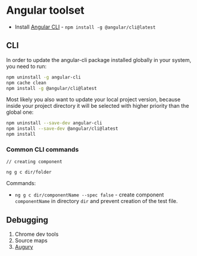 # Angular toolset

* Install [Angular CLI](https://cli.angular.io/) - `npm install -g @angular/cli@latest`

## CLI

In order to update the angular-cli package installed globally in your system, you need to run:

```bash
npm uninstall -g angular-cli
npm cache clean
npm install -g @angular/cli@latest
```

Most likely you also want to update your local project version, because inside your project directory it will be selected with higher priority than the global one:

```bash
npm uninstall --save-dev angular-cli
npm install --save-dev @angular/cli@latest
npm install
```

### Common CLI commands

```
// creating component

ng g c dir/folder
```


Commands:

* `ng g c dir/componentName --spec false` - create component `componentName` in directory `dir` and prevent creation of the test file.

## Debugging

1. Chrome dev tools
1. Source maps
1. [Augury](https://augury.angular.io/)
